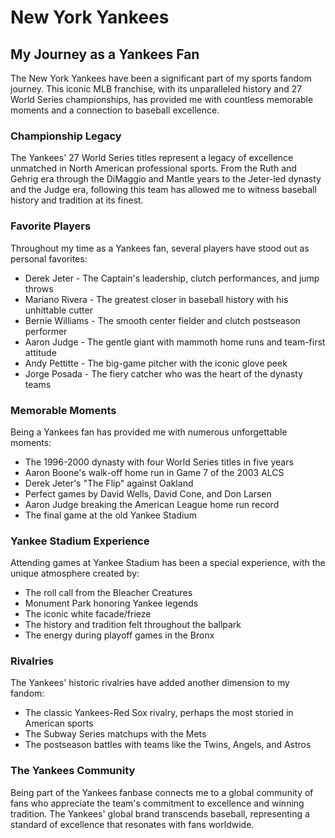 # New York Yankees

## My Journey as a Yankees Fan

The New York Yankees have been a significant part of my sports fandom journey. This iconic MLB franchise, with its unparalleled history and 27 World Series championships, has provided me with countless memorable moments and a connection to baseball excellence.

### Championship Legacy

The Yankees' 27 World Series titles represent a legacy of excellence unmatched in North American professional sports. From the Ruth and Gehrig era through the DiMaggio and Mantle years to the Jeter-led dynasty and the Judge era, following this team has allowed me to witness baseball history and tradition at its finest.

### Favorite Players

Throughout my time as a Yankees fan, several players have stood out as personal favorites:

- Derek Jeter - The Captain's leadership, clutch performances, and jump throws
- Mariano Rivera - The greatest closer in baseball history with his unhittable cutter
- Bernie Williams - The smooth center fielder and clutch postseason performer
- Aaron Judge - The gentle giant with mammoth home runs and team-first attitude
- Andy Pettitte - The big-game pitcher with the iconic glove peek
- Jorge Posada - The fiery catcher who was the heart of the dynasty teams

### Memorable Moments

Being a Yankees fan has provided me with numerous unforgettable moments:

- The 1996-2000 dynasty with four World Series titles in five years
- Aaron Boone's walk-off home run in Game 7 of the 2003 ALCS
- Derek Jeter's "The Flip" against Oakland
- Perfect games by David Wells, David Cone, and Don Larsen
- Aaron Judge breaking the American League home run record
- The final game at the old Yankee Stadium

### Yankee Stadium Experience

Attending games at Yankee Stadium has been a special experience, with the unique atmosphere created by:

- The roll call from the Bleacher Creatures
- Monument Park honoring Yankee legends
- The iconic white facade/frieze
- The history and tradition felt throughout the ballpark
- The energy during playoff games in the Bronx

### Rivalries

The Yankees' historic rivalries have added another dimension to my fandom:

- The classic Yankees-Red Sox rivalry, perhaps the most storied in American sports
- The Subway Series matchups with the Mets
- The postseason battles with teams like the Twins, Angels, and Astros

### The Yankees Community

Being part of the Yankees fanbase connects me to a global community of fans who appreciate the team's commitment to excellence and winning tradition. The Yankees' global brand transcends baseball, representing a standard of excellence that resonates with fans worldwide. 